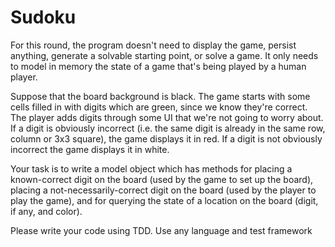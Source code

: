 # Sudoku


For this round, the program doesn't need to display the game, persist anything, generate a solvable starting point, or solve a game. It only needs to model in memory the state of a game that's being played by a human player.

Suppose that the board background is black. The game starts with some cells filled in with digits which are green, since we know they're correct. The player adds digits through some UI that we're not going to worry about. If a digit is obviously incorrect (i.e. the same digit is already in the same row, column or 3x3 square), the game displays it in red. If a digit is not obviously incorrect the game displays it in white.

Your task is to write a model object which has methods for placing a known-correct digit on the board (used by the game to set up the board), placing a not-necessarily-correct digit on the board (used by the player to play the game), and for querying the state of a location on the board (digit, if any, and color).

Please write your code using TDD. Use any language and test framework
